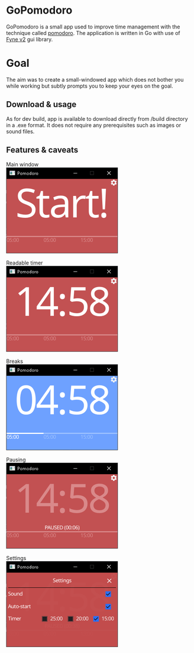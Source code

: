 # GoPomodoro
GoPomodoro is a small app used to improve time management with the technique called [pomodoro](https://en.wikipedia.org/wiki/Pomodoro_Technique).
The application is written in Go with use of [Fyne v2](https://github.com/fyne-io/fyne) gui library.

# Goal
The aim was to create a small-windowed app which does not bother you while working but subtly prompts you to keep your eyes on the goal.

## Download & usage
As for dev build, app is available to download directly from /build directory in a .exe format.
It does not require any prerequisites such as images or sound files.

## Features & caveats
Main window
<br>
![Main window](/assets/images/main.png)

Readable timer
<br>
![Timer](/assets/images/timer.png)

Breaks
<br>
![Breaks](/assets/images/break.png)

Pausing
<br>
![Pausing](/assets/images/pause.png)

Settings
<br>
![Settings](/assets/images/settings.png)
